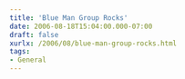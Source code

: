 ```yaml
---
title: 'Blue Man Group Rocks'
date: 2006-08-18T15:04:00.000-07:00
draft: false
xurlx: /2006/08/blue-man-group-rocks.html
tags: 
- General
---
```


